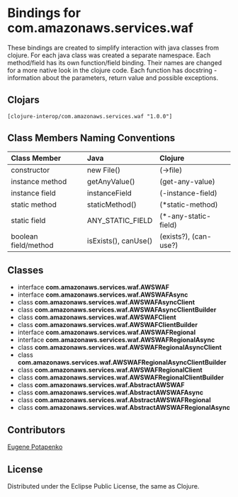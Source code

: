 # Bindings for com.amazonaws.services.waf

These bindings are created to simplify interaction with java classes from clojure.
For each java class was created a separate namespace.
Each method/field has its own function/field binding.
Their names are changed for a more native look in the clojure code. Each function has docstring - information about the parameters, return value and possible exceptions.

## Clojars

```
[clojure-interop/com.amazonaws.services.waf "1.0.0"]
```

## Class Members Naming Conventions

| Class Member | Java | Clojure |
|:--|:--|:--|
| constructor | new File() | (->file) |
| instance method | getAnyValue() | (get-any-value) |
| instance field | instanceField | (-instance-field) |
| static method | staticMethod() | (*static-method) |
| static field | ANY_STATIC_FIELD | (*-any-static-field) |
| boolean field/method | isExists(), canUse() | (exists?), (can-use?) |

## Classes

- interface **com.amazonaws.services.waf.AWSWAF**
- interface **com.amazonaws.services.waf.AWSWAFAsync**
- class **com.amazonaws.services.waf.AWSWAFAsyncClient**
- class **com.amazonaws.services.waf.AWSWAFAsyncClientBuilder**
- class **com.amazonaws.services.waf.AWSWAFClient**
- class **com.amazonaws.services.waf.AWSWAFClientBuilder**
- interface **com.amazonaws.services.waf.AWSWAFRegional**
- interface **com.amazonaws.services.waf.AWSWAFRegionalAsync**
- class **com.amazonaws.services.waf.AWSWAFRegionalAsyncClient**
- class **com.amazonaws.services.waf.AWSWAFRegionalAsyncClientBuilder**
- class **com.amazonaws.services.waf.AWSWAFRegionalClient**
- class **com.amazonaws.services.waf.AWSWAFRegionalClientBuilder**
- class **com.amazonaws.services.waf.AbstractAWSWAF**
- class **com.amazonaws.services.waf.AbstractAWSWAFAsync**
- class **com.amazonaws.services.waf.AbstractAWSWAFRegional**
- class **com.amazonaws.services.waf.AbstractAWSWAFRegionalAsync**

## Contributors

[Eugene Potapenko](https://github.com/potapenko/)

## License

Distributed under the Eclipse Public License, the same as Clojure.
